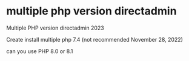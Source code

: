 # multiple php version directadmin
Multiple PHP version directadmin 2023


Create install multiple php 7.4 (not recommended November 28, 2022)

can you use PHP 8.0 or 8.1

